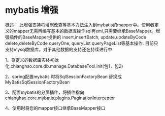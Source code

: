 # mybatis 增强

概述：
此增强支持将增删改查等基本方法注入到mybatis的mapper中。使用者定义的mapper无需再编写基本的数据库操作sql再xml,只需要继承BaseMapper。增强插件的BaseMapper提供的
insert,insertBatch,
update,updateByCode
delete,deleteByCode
queryOne,
queryList
queryPageList等基本操作.
目前只支持mysql数据库，对于其他数据的支持还在持续进行中


1、将定义的数据库实体初始化.chianghao.core.db.manage.DatabaseTool.init(包1，包2)

2、spring配置mybatis 时将SqlSessionFactoryBean  替换成	MyBatisSqlSessionFactoryBean

3、配置mybatis的分页插件，将插件指向chianghao.core.mybatis.plugins.PaginationInterceptor

4、使用时将您的mapper接口继承BaseMapper接口
